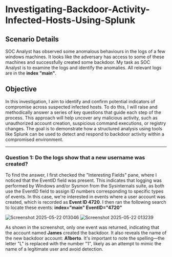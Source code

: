 # Investigating-Backdoor-Activity-Infected-Hosts-Using-Splunk

## Scenario Details
SOC Analyst has observed some anomalous behaviours in the logs of a few windows machines. It looks like the adversary has access to some of these machines and successfully created some backdoor. My task as SOC Analyst is to examine the logs and identify the anomalies. All relevant logs are in the **index "main"**.

## Objective
In this investigation, I aim to identify and confirm potential indicators of compromise across suspected infected hosts. To do this, I will raise and methodically answer a series of key questions that guide each step of the process. This approach will help uncover any malicious activity, such as unauthorized account creation, suspicious command executions, or registry changes. The goal is to demonstrate how a structured analysis using tools like Splunk can be used to detect and respond to backdoor activity within a compromised environment.

---
### Question 1: Do the logs show that a new username was created?
To find the answer, I first checked the "Interesting Fields" pane, where I noticed that the EventID field was present. This indicates that logging was performed by Windows and/or Sysmon from the Sysinternals suite, as both use the EventID field to assign ID numbers corresponding to specific types of events. In this case, we're interested in events where a user account was created, which is recorded as **Event ID 4720**. I then ran the following search to locate these events: **index="main" EventID="4720"**

 ![Screenshot 2025-05-22 013046](https://github.com/user-attachments/assets/6db7cba7-2df6-4f6f-99b3-a3890e037118)
![Screenshot 2025-05-22 013239](https://github.com/user-attachments/assets/faa9e984-4aef-411b-a099-b812cd56eb0d)

As shown in the screenshot, only one event was returned, indicating that the account named **James** created the backdoor. It also reveals the name of the new backdoor account: **A1berto**. It's important to note the spelling—the letter "L" is replaced with the number "1", likely as an attempt to mimic the name of a legitimate user and avoid detection.
